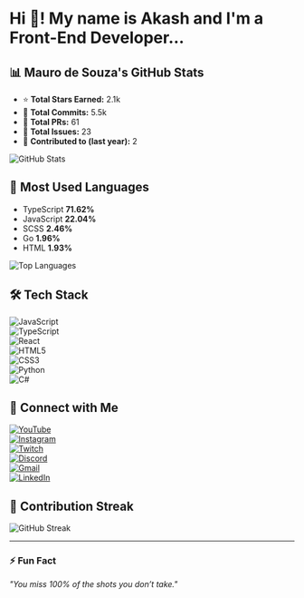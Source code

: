 # Hi 👋! My name is Akash and I'm a Front-End Developer...

## 📊 Mauro de Souza's GitHub Stats  
- ⭐ **Total Stars Earned:** 2.1k  
- 🔄 **Total Commits:** 5.5k  
- 🔀 **Total PRs:** 61  
- 📝 **Total Issues:** 23  
- 🎯 **Contributed to (last year):** 2  

![GitHub Stats](https://github-readme-stats.vercel.app/api?username=your-username&show_icons=true&theme=dark)  

## 🚀 Most Used Languages  
- TypeScript **71.62%**  
- JavaScript **22.04%**  
- SCSS **2.46%**  
- Go **1.96%**  
- HTML **1.93%**  

![Top Languages](https://github-readme-stats.vercel.app/api/top-langs/?username=your-username&layout=compact&theme=dark)  

## 🛠 Tech Stack  
![JavaScript](https://img.shields.io/badge/-JavaScript-F7DF1E?style=flat&logo=javascript&logoColor=black)  
![TypeScript](https://img.shields.io/badge/-TypeScript-3178C6?style=flat&logo=typescript&logoColor=white)  
![React](https://img.shields.io/badge/-React-61DAFB?style=flat&logo=react&logoColor=white)  
![HTML5](https://img.shields.io/badge/-HTML5-E34F26?style=flat&logo=html5&logoColor=white)  
![CSS3](https://img.shields.io/badge/-CSS3-1572B6?style=flat&logo=css3&logoColor=white)  
![Python](https://img.shields.io/badge/-Python-3776AB?style=flat&logo=python&logoColor=white)  
![C#](https://img.shields.io/badge/-C%23-239120?style=flat&logo=csharp&logoColor=white)  

## 🔗 Connect with Me  
[![YouTube](https://img.shields.io/badge/YouTube-FF0000?style=for-the-badge&logo=youtube&logoColor=white)](https://www.youtube.com/)  
[![Instagram](https://img.shields.io/badge/Instagram-E4405F?style=for-the-badge&logo=instagram&logoColor=white)](https://www.instagram.com/)  
[![Twitch](https://img.shields.io/badge/Twitch-9146FF?style=for-the-badge&logo=twitch&logoColor=white)](https://www.twitch.tv/)  
[![Discord](https://img.shields.io/badge/Discord-5865F2?style=for-the-badge&logo=discord&logoColor=white)](https://discord.com/)  
[![Gmail](https://img.shields.io/badge/Gmail-D14836?style=for-the-badge&logo=gmail&logoColor=white)](mailto:your-email@gmail.com)  
[![LinkedIn](https://img.shields.io/badge/LinkedIn-0077B5?style=for-the-badge&logo=linkedin&logoColor=white)](https://www.linkedin.com/)  

## 📅 Contribution Streak  
![GitHub Streak](https://github-readme-streak-stats.herokuapp.com/?user=your-username&theme=dark)  

---

### ⚡ Fun Fact  
*"You miss 100% of the shots you don’t take."*  
